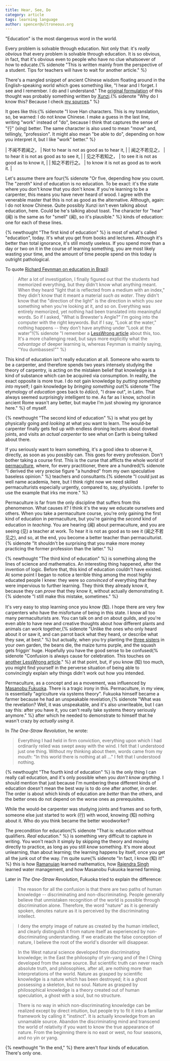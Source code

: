 ```yaml
---
title: Hear, See, Do
category: article
tags: learning language
author: spencer@ultroneous.org
---
```


"Education" is the most dangerous word in the world.

Every problem is solvable through education. Not only that: it's *really obvious* that every problem is solvable through education. It is so obvious, in fact, that it's obvious even to people who have no clue whatsoever of how to educate.{% sidenote "This is written mainly from the perspective of a student. Tips for teachers will have to wait for another article." %}

There's a mangled snippet of ancient Chinese wisdom floating around in the English-speaking world which goes something like, "I hear and I forget. I see and I remember. I do and I understand." The [original formulation](http://ctext.org/dictionary.pl?if=en&id=12364) of this thought was probably something written by [Xunzi](https://en.wikipedia.org/wiki/Xun_Kuang).{% sidenote "Why do I know this? Because I check [my sources](http://english.stackexchange.com/questions/226886/origin-of-i-hear-and-i-forget-i-see-and-i-remember-i-do-and-i-understand)." %}

It goes like this:{% sidenote "I love Han characters. This is my translation, so, be warned: I do not know Chinese. I make a guess in the last line, writing \"work\" instead of \"do\", because I think that captures the sense of \"行\" (xíng) better. The same character is also used to mean \"move\" and, tellingly, \"profession\". It might also mean \"be able to do\", depending on how you interpret it, but I like \"work\" better." %}

| 不闻不若闻之， | Not to hear is not as good as to hear it, |
| 闻之不若见之， | to hear it is not as good as to see it, |
| 见之不若知之， | to see it is not as good as to know it, |
| 知之不若行之。 | to know it is not as good as to work it. |

Let's assume there are four{% sidenote "Or five, depending how you count. The \"zeroth\" kind of education is no education. To be exact: it's the state where you don't know that you don't know. If you're learning to be a carpenter, this means you have never heard of wood. I agree with the venerable master that this is not as good as the alternative. Although, again: I do not know Chinese. Quite possibly Xunzi isn't even talking about education, here. Could be he's talking about toast. The character for \"hear\" (闻) is the same as for \"smell\" (闻), so it's plausible." %} kinds of education: one for each of these lines.

{% newthought "The first kind of education" %} is most of what's called "education", today. It's what you get from books and lectures. Although it's better than total ignorance, it's still mostly useless. If you spend more than a day or two on it in the course of learning something, you are most likely wasting your time, and the amount of time people spend on this today is outright pathological.

To quote [Richard Feynman on education in Brazil](http://v.cx/2010/04/feynman-brazil-education):

> After a lot of investigation, I finally figured out that the students had memorized everything, but they didn't know what anything meant. When they heard "light that is reflected from a medium with an index," they didn't know that it meant a material *such as water*. They didn't know that the "direction of the light" is the direction in which you *see* something when you're looking at it, and so on. Everything was entirely memorized, yet nothing had been translated into meaningful words. So if I asked, "What is Brewster's Angle?" I'm going into the computer with the right keywords. But if I say, "Look at the water," nothing happens -- they don't have anything under "Look at the water"!{% sidenote "I remember a [LessWrong article](http://lesswrong.com/lw/la/truly_part_of_you/) about this, too. It's a more challenging read, but says more explicitly what the *advantage* of deeper learning is, whereas Feynman is mainly saying, \"You dumbasses!\"" %}

This kind of education isn't really education at all. Someone who wants to be a carpenter, and therefore spends two years intensely studying the theory of carpentry, is acting on the mistaken belief that knowledge is a kind of substance which can be acquired via consumption. In reality, the exact opposite is more true. I do not gain knowledge by *putting something into* myself; I gain knowledge by *bringing something out*{% sidenote "The etymology of *education* goes back to *ēdūcō*, \"I draw out\", in Latin. That always seemed surprisingly intelligent to me. As far as I know, school in ancient Rome wasn't any better, but maybe I'm just showing my ignorance here." %} of myself.

{% newthought "The second kind of education" %} is what you get by physically going and *looking* at what you want to learn. The would-be carpenter finally gets fed up with endless droning lectures about dovetail joints, and visits an *actual carpenter* to see what on Earth is being talked about there.

If you seriously want to learn something, it's a good idea to observe it, directly, as soon as you possibly can. This goes for every profession. Don't bother taking a course first. This is the curse that afflicts the whole world of [permaculture](https://en.wikipedia.org/wiki/Permaculture), where, for every practitioner, there are a hundred{% sidenote "I derived the very precise figure \"a hundred\" from my own speculative baseless opinion." %} teachers and consultants.{% sidenote "I could just as well name academia, here, but I think right now we need skilled permaculturists especially urgently, compared to, say, physicists. I prefer to use the example that irks me more." %}

Permaculture is far from the only discipline that suffers from this phenomenon. What causes it? I think it's the way we educate ourselves and others. When you take a permaculture course, you're only gaining the first kind of education in permaculture, but you're gaining the *second* kind of education in *teaching*. You are hearing (闻) about permaculture, and you are seeing (见) a teacher at work. To hear it is not as good as to see it (闻之不若见之), and so, at the end, you become a better teacher than permaculturist.{% sidenote "It shouldn't be surprising that you make more money practicing the former profession than the latter." %}

{% newthought "The third kind of education" %} is something along the lines of science and mathematics. An interesting thing happened, after the invention of logic. Before that, this kind of education couldn't have existed. At some point I began to notice a terrible thing among the most highly educated people I knew: they were so *convinced* of everything that they were impervious to further learning. They think they already know it, because they can *prove* that they know it, without actually demonstrating it.{% sidenote "I still make this mistake, sometimes." %}

It's very easy to stop learning once you know (知). I hope there are very few carpenters who have the misfortune of being in this state. I know all too many permaculturists are. You can talk on and on about guilds, and you're even able to have new and creative thoughts about how different plants and animals can work together,{% sidenote "Unlike the ones who only heard about it or saw it, and can parrot back what they heard, or describe what they saw, at best." %} but actually, when you try planting the [three sisters](https://en.wikipedia.org/wiki/Three_Sisters_(agriculture)) in your own garden, the beans die, the maize turns purple, and the squash gets friggin' huge. Hopefully you have the good sense to be confused{% sidenote "Confusion is always cause for celebration. This touches on [another LessWrong article](http://lesswrong.com/lw/if/your_strength_as_a_rationalist/)." %} at that point, but, if you know (知) too much, you might find yourself in the perverse situation of being able to convincingly explain *why* things didn't work out how you intended.

Permaculture, as a concept and as a movement, was influenced by [Masanobu Fukuoka](https://en.wikipedia.org/wiki/Masanobu_Fukuoka). There is a tragic irony in this. Permaculture, in my view, is essentially "agriculture via systems theory". Fukuoka himself became a farmer because he had an unspeakable revelation,{% sidenote "What was the revelation? Well, it was unspeakable, and it's also unwriteable, but I can say this: after you have it, you can't really take systems theory seriously anymore." %} after which he needed to demonstrate to himself that he wasn't crazy by *actually using it*.

In *The One-Straw Revolution*, he wrote:
> Everything I had held in firm conviction, everything upon which I had ordinarily relied was swept away with the wind. I felt that I understood just one thing. Without my thinking about them, words came from my mouth: "In this world there is nothing at all ..." I felt that I understood nothing.

{% newthought "The fourth kind of education" %} is the only thing I can really call education, and it's only possible when you *don't know anything*. I should mention that just because I'm numbering these different kinds of education doesn't mean the best way is to do one after another, in order. The order is about which kinds of education are *better* than the others, and the better ones do not depend on the worse ones as prerequisites.

While the would-be carpenter was studying joints and frames and so forth, someone else just started to work (行) with wood, knowing (知) nothing about it. Who do you think became the better woodworker?

The precondition for education{% sidenote "That is: education without qualifiers. *Real* education." %} is something very difficult to capture in writing. You won't reach it simply by skipping the theory and moving directly to practice, as long as you still *know* something. It's more about unlearning, than about learning; the learning happens by itself, once you get all the junk out of the way. I'm quite sure{% sidenote "In fact, I know (知) it!" %} this is how [Ramanujan](https://en.wikipedia.org/wiki/Srinivasa_Ramanujan) learned mathematics, how [Rajendra Singh](https://en.wikipedia.org/wiki/Rajendra_Singh) learned water management, and how Masanobu Fukuoka learned farming.

Later in *The One-Straw Revolution*, Fukuoka tried to explain the difference:
> The reason for all the confusion is that there are two paths of human knowledge -- discriminating and non-discriminating. People generally believe that unmistaken recognition of the world is possible through discrimination alone. Therefore, the word "nature" as it is generally spoken, denotes nature as it is perceived by the discriminating intellect.

> I deny the empty image of nature as created by the human intellect, and clearly distinguish it from nature itself as experienced by non-discriminating understanding. If we eradicate the false conception of nature, I believe the root of the world's disorder will disappear.

> In the West natural science developed from discriminating knowledge; in the East the philosophy of yin-yang and of the I Ching developed from the same source. But scientific truth can never reach absolute truth, and philosophies, after all, are nothing more than interpretations of the world. Nature as grasped by scientific knowledge is a nature which has been destroyed; it is a ghost possessing a skeleton, but no soul. Nature as grasped by philosophical knowledge is a theory created out of human speculation, a ghost with a soul, but no structure.

> There is no way in which non-discriminating knowledge can be realized except by direct intuition, but people try to fit it into a familiar framework by calling it "instinct". It is actually knowledge from an unnamable source. Abandon the discriminating mind and transcend the world of relativity if you want to know the true appearance of nature. From the beginning there is no east or west, no four seasons, and no yin or yang.

{% newthought "In the end," %} there aren't four kinds of education. There's only one.
